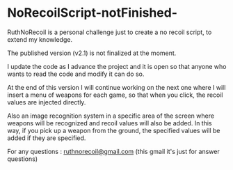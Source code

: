 # NoRecoilScript-notFinished-
RuthNoRecoil is a personal challenge just to create a no recoil script, to extend my knowledge.

The published version (v2.1) is not finalized at the moment.

I update the code as I advance the project and it is open so that anyone who wants to read the code and modify it can do so.

At the end of this version I will continue working on the next one where I will insert a menu of weapons for each game, so that when you click, the recoil values 
are injected directly.

Also an image recognition system in a specific area of the screen where weapons will be recognized and recoil values 
will also be added. In this way, if you pick up a weapon from the ground, the specified values will be added if they are specified.

For any questions : ruthnorecoil@gmail.com (this gmail it's just for answer questions)
